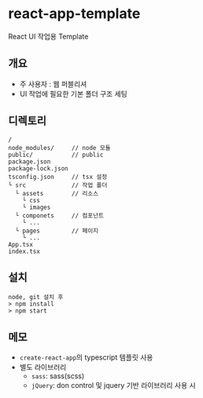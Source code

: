 # react-app-template

React UI 작업용 Template

## 개요

- 주 사용자 : 웹 퍼블리셔  
- UI 작업에 필요한 기본 폴더 구조 세팅  

## 디렉토리  
```
/
node_modules/     // node 모듈
public/           // public
package.json
package-lock.json
tsconfig.json     // tsx 설정
└ src             // 작업 폴더
  └ assets        // 리소스
    └ css
    └ images
  └ componets     // 컴포넌트
    └ ...
  └ pages         // 페이지
    └ ...
App.tsx
index.tsx
```

## 설치
```
node, git 설치 후
> npm install
> npm start
```

## 메모

- `create-react-app`의 typescript 템플릿 사용
- 별도 라이브러리
  - `sass`: sass(scss) 
  - `jQuery`: don control 및 jquery 기반 라이브러리 사용 시